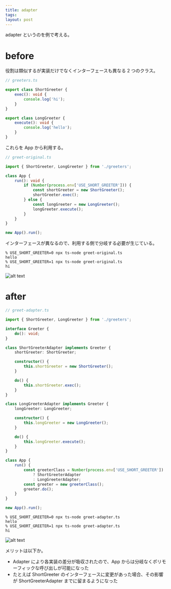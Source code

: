 ```yaml
---
title: adapter
tags:
layout: post
---
```


adapter というのを例で考える。

# before

役割は類似するが実装だけでなくインターフェースも異なる 2 つのクラス。

```typescript
// greeters.ts

export class ShortGreeter {
	exec(): void {
		console.log('hi');
	}
}

export class LongGreeter {
	execute(): void {
		console.log('hello');
	}
}
```

これらを App から利用する。

```typescript
// greet-original.ts

import { ShortGreeter, LongGreeter } from './greeters';

class App {
	run(): void {
		if (Number(process.env['USE_SHORT_GREETER'])) {
			const shortGreeter = new ShortGreeter();
			shortGreeter.exec();
		} else {
			const longGreeter = new LongGreeter();
			longGreeter.execute();
		}
	}
}

new App().run();
```

インターフェースが異なるので、利用する側で分岐する必要が生じている。

```
% USE_SHORT_GREETER=0 npx ts-node greet-original.ts
hello
% USE_SHORT_GREETER=1 npx ts-node greet-original.ts
hi
```

![alt text](image-3.png)

# after

```typescript
// greet-adapter.ts

import { ShortGreeter, LongGreeter } from './greeters';

interface Greeter {
	do(): void;
}

class ShortGreeterAdapter implements Greeter {
	shortGreeter: ShortGreeter;

	constructor() {
		this.shortGreeter = new ShortGreeter();
	}

	do() {
		this.shortGreeter.exec();
	}
}

class LongGreeterAdapter implements Greeter {
	longGreeter: LongGreeter;

	constructor() {
		this.longGreeter = new LongGreeter();
	}

	do() {
		this.longGreeter.execute();
	}
}

class App {
	run() {
		const greeterClass = Number(process.env['USE_SHORT_GREETER'])
			? ShortGreeterAdapter
			: LongGreeterAdapter;
		const greeter = new greeterClass();
		greeter.do();
	}
}

new App().run();
```

```
% USE_SHORT_GREETER=0 npx ts-node greet-adapter.ts
hello
% USE_SHORT_GREETER=1 npx ts-node greet-adapter.ts
hi
```

![alt text](image-2.png)

メリットは以下か。

- Adapter により各実装の差分が吸収されたので、App からは分岐なくポリモーフィックな呼び出しが可能になった
- たとえば ShortGreeter のインターフェースに変更があった場合、その影響が ShortGreeterAdapter までに留まるようになった
